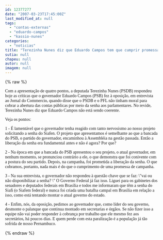 ```yaml
---
id: 12377277
date: "2007-03-23T17:45:00Z"
last_modified_at: null
tags:
  - "contas-externas"
  - "eduardo-campos"
  - "kassio-nunes"
categories:
  - "noticias"
title: "Terezinha Nunes diz que Eduardo Campos tem que cumprir promessa de abrir senhas das contas"
sutia: null
chapeu: null
autor: null
imagem: null
---
```

{% raw %}
<p><P><FONT face=Verdana>Com a apresentação de quatro pontos, a deputada Terezinha Nunes (PSDB) respondeu hoje as críticas que o governador Eduardo Campos (PSB) fez à oposição, em entrevista ao Jornal do Commercio, quando disse que o PSDB e o PFL não tinham moral para cobrar a abertura das contas públicas por meio da senha aos parlamentares. No revide, Terezinha Nunes diz que Eduardo Campos não está sendo coerente.</FONT></P></p>
<p><P><FONT face=Verdana>Veja os pontos:</FONT></P></p>
<p><P><FONT face=Verdana>1 - É lamentável que o governador tenha reagido com tanto nervosismo ao nosso projeto solicitando a senha do Siafen. O projeto que apresentamos é semelhante ao que a bancada do PSB, o partido do governador, encaminhou à Assembléia na gestão passada. Então a liberação da senha era fundamental antes e não é agora? Por que?</FONT></P></p>
<p><P><FONT face=Verdana>2 - Na época em que a bancada do PSB apresentou o seu projeto, o atual governador, em nenhum momento, se pronunciou contrário a ele, o que demonstra que foi conivente com a postura do seu partido. Depois, na campanha, foi prometida a liberação da senha. O que cobramos, portanto, nada mais é do que o cumprimento de uma promessa de campanha.</FONT></P></p>
<p><P><FONT face=Verdana>3 - Na sua entrevista, o governador não respondeu à questão chave que se faz: \"vai ou não disponibilizar a senha? \" O Governo Federal já faz isso. Liguei para os gabinetes dos senadores e deputados federais em Brasília e todos me informaram que têm a senha do Siafi (o Siafem federal) e nunca foi criada uma batalha campal em Brasília em relação a isso, como está tentando montar o atual governo do estado.</FONT></P></p>
<p><P><FONT face=Verdana>4 - Enfim, nós, da oposição, pedimos ao governador que, como líder do seu governo, desmonte o palanque que continua montado em secretarias e órgãos. Se não fizer isso a equipe não vai poder responder à cobrança por trabalho que ele mesmo fez aos secretários, há poucos dias. E quem perde com esta paralização é a população já tão sofrida de nosso Pernambuco.</FONT></P> </p>
{% endraw %}